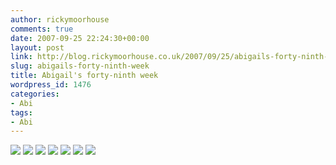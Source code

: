 ```yaml
---
author: rickymoorhouse
comments: true
date: 2007-09-25 22:24:30+00:00
layout: post
link: http://blog.rickymoorhouse.co.uk/2007/09/25/abigails-forty-ninth-week/
slug: abigails-forty-ninth-week
title: Abigail's forty-ninth week
wordpress_id: 1476
categories:
- Abi
tags:
- Abi
---
```



[![ ](http://samespirit.net/ricky/images/365/2007-09-09a.png)](http://samespirit.net/ricky/images/365/big/2007-09-09a.jpg)
[![ ](http://samespirit.net/ricky/images/365/2007-09-09b.png)](http://samespirit.net/ricky/images/365/big/2007-09-09b.jpg)
[![ ](http://samespirit.net/ricky/images/365/2007-09-09c.png)](http://samespirit.net/ricky/images/365/big/2007-09-09c.jpg)
[![ ](http://samespirit.net/ricky/images/365/2007-09-09d.png)](http://samespirit.net/ricky/images/365/big/2007-09-09d.jpg)
[![ ](http://samespirit.net/ricky/images/365/2007-09-09e.png)](http://samespirit.net/ricky/images/365/big/2007-09-09e.jpg)
[![ ](http://samespirit.net/ricky/images/365/2007-09-09f.png)](http://samespirit.net/ricky/images/365/big/2007-09-09f.jpg)
[![ ](http://samespirit.net/ricky/images/365/2007-09-09g.png)](http://samespirit.net/ricky/images/365/big/2007-09-09g.jpg)
[](http://samespirit.net/ricky/images/365/big/2007-09-09h.jpg)

